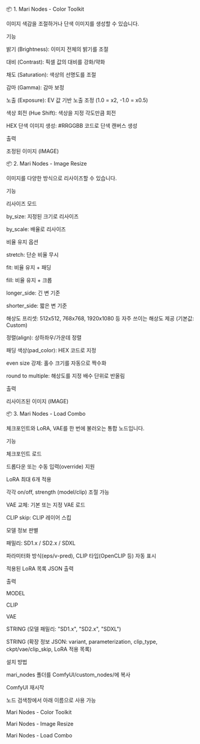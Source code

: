 📦 1. Mari Nodes - Color Toolkit

이미지 색감을 조절하거나 단색 이미지를 생성할 수 있습니다.

기능

밝기 (Brightness): 이미지 전체의 밝기를 조절

대비 (Contrast): 픽셀 값의 대비를 강화/약화

채도 (Saturation): 색상의 선명도를 조절

감마 (Gamma): 감마 보정

노출 (Exposure): EV 값 기반 노출 조정 (1.0 = x2, -1.0 = x0.5)

색상 회전 (Hue Shift): 색상을 지정 각도만큼 회전

HEX 단색 이미지 생성: #RRGGBB 코드로 단색 캔버스 생성

출력

조정된 이미지 (IMAGE)

📦 2. Mari Nodes - Image Resize

이미지를 다양한 방식으로 리사이즈할 수 있습니다.

기능

리사이즈 모드

by_size: 지정된 크기로 리사이즈

by_scale: 배율로 리사이즈

비율 유지 옵션

stretch: 단순 비율 무시

fit: 비율 유지 + 패딩

fill: 비율 유지 + 크롭

longer_side: 긴 변 기준

shorter_side: 짧은 변 기준

해상도 프리셋: 512x512, 768x768, 1920x1080 등 자주 쓰이는 해상도 제공 (기본값: Custom)

정렬(align): 상하좌우/가운데 정렬

패딩 색상(pad_color): HEX 코드로 지정

even size 강제: 홀수 크기를 자동으로 짝수화

round to multiple: 해상도를 지정 배수 단위로 반올림

출력

리사이즈된 이미지 (IMAGE)

📦 3. Mari Nodes - Load Combo

체크포인트와 LoRA, VAE를 한 번에 불러오는 통합 노드입니다.

기능

체크포인트 로드

드롭다운 또는 수동 입력(override) 지원

LoRA 최대 6개 적용

각각 on/off, strength (model/clip) 조절 가능

VAE 교체: 기본 또는 지정 VAE 로드

CLIP skip: CLIP 레이어 스킵

모델 정보 판별

패밀리: SD1.x / SD2.x / SDXL

파라미터화 방식(eps/v-pred), CLIP 타입(OpenCLIP 등) 자동 표시

적용된 LoRA 목록 JSON 출력

출력

MODEL

CLIP

VAE

STRING (모델 패밀리: "SD1.x", "SD2.x", "SDXL")

STRING (확장 정보 JSON: variant, parameterization, clip_type, ckpt/vae/clip_skip, LoRA 적용 목록)

설치 방법

mari_nodes 폴더를 ComfyUI/custom_nodes/에 복사

ComfyUI 재시작

노드 검색창에서 아래 이름으로 사용 가능

Mari Nodes - Color Toolkit

Mari Nodes - Image Resize

Mari Nodes - Load Combo
